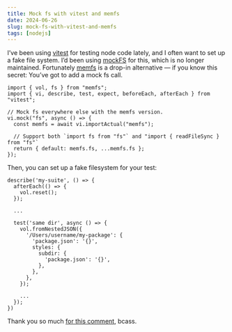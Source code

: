 ```yaml
---
title: Mock fs with vitest and memfs
date: 2024-06-26
slug: mock-fs-with-vitest-and-memfs
tags: [nodejs]
---
```


I’ve been using [vitest](vitest) for testing node code lately, and I often want
to set up a fake file system. I’d been using
[mockFS](https://github.com/tschaub/mock-fs) for this, which is no longer
maintained. Fortunately [memfs](https://github.com/streamich/memfs) is a
drop-in alternative — if you know this secret: You’ve got to add a mock fs
call.

```
import { vol, fs } from "memfs";
import { vi, describe, test, expect, beforeEach, afterEach } from "vitest";

// Mock fs everywhere else with the memfs version.
vi.mock("fs", async () => {
  const memfs = await vi.importActual("memfs");

  // Support both `import fs from "fs"` and "import { readFileSync } from "fs"`
  return { default: memfs.fs, ...memfs.fs };
});
```

Then, you can set up a fake filesystem for your test:

```
describe('my-suite', () => {
  afterEach(() => {
    vol.reset();
  });

  ...

  test('same dir', async () => {
    vol.fromNestedJSON({
      '/Users/username/my-package': {
        'package.json': '{}',
        styles: {
          subdir: {
            'package.json': '{}',
          },
        },
      },
    });

    ...
  });
})
```

Thank you so much [for this
comment](https://github.com/tschaub/mock-fs/issues/384#issuecomment-2173802850),
bcass.
